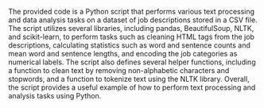 The provided code is a Python script that performs various text processing and data analysis tasks on a dataset of job descriptions stored in a CSV file. The script utilizes several libraries, including pandas, BeautifulSoup, NLTK, and scikit-learn, to perform tasks such as cleaning HTML tags from the job descriptions, calculating statistics such as word and sentence counts and mean word and sentence lengths, and encoding the job categories as numerical labels. The script also defines several helper functions, including a function to clean text by removing non-alphabetic characters and stopwords, and a function to tokenize text using the NLTK library. Overall, the script provides a useful example of how to perform text processing and analysis tasks using Python.
